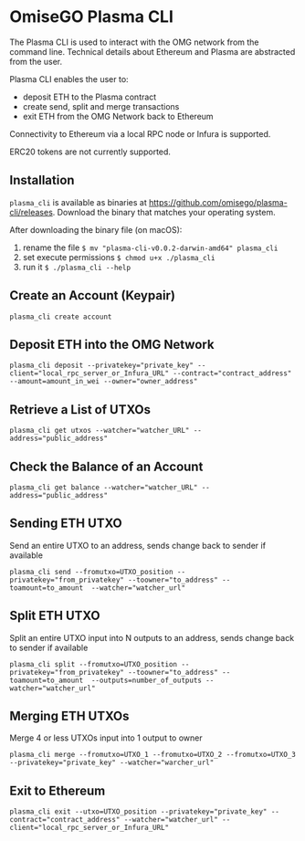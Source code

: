 # OmiseGO Plasma CLI

The Plasma CLI is used to interact with the OMG network from the command line. Technical details about Ethereum and Plasma are abstracted from the user.

Plasma CLI enables the user to:
* deposit ETH to the Plasma contract
* create send, split and merge transactions
* exit ETH from the OMG Network back to Ethereum

Connectivity to Ethereum via a local RPC node or Infura is supported.

ERC20 tokens are not currently supported.

## Installation

`plasma_cli` is available as binaries at https://github.com/omisego/plasma-cli/releases. Download the binary that matches your operating system.

After downloading the binary file (on macOS):
1. rename the file `$ mv "plasma-cli-v0.0.2-darwin-amd64" plasma_cli`
2. set execute permissions `$ chmod u+x ./plasma_cli`
3. run it `$ ./plasma_cli --help`

## Create an Account (Keypair)

```
plasma_cli create account
```

## Deposit ETH into the OMG Network

```
plasma_cli deposit --privatekey="private_key" --client="local_rpc_server_or_Infura_URL" --contract="contract_address" --amount=amount_in_wei --owner="owner_address"
```


## Retrieve a List of UTXOs

```
plasma_cli get utxos --watcher="watcher_URL" --address="public_address"
```

## Check the Balance of an Account

```
plasma_cli get balance --watcher="watcher_URL" --address="public_address"
```
## Sending ETH UTXO

Send an entire UTXO to an address, sends change back to sender if available

```
plasma_cli send --fromutxo=UTXO_position --privatekey="from_privatekey" --toowner="to_address" --toamount=to_amount  --watcher="watcher_url"
```

## Split ETH UTXO

Split an entire UTXO input into N outputs to an address, sends change back to sender if available

```
plasma_cli split --fromutxo=UTXO_position --privatekey="from_privatekey" --toowner="to_address" --toamount=to_amount  --outputs=number_of_outputs --watcher="watcher_url"
```

## Merging ETH UTXOs

Merge 4 or less UTXOs input into 1 output to owner
```
plasma_cli merge --fromutxo=UTXO_1 --fromutxo=UTXO_2 --fromutxo=UTXO_3 --privatekey="private_key" --watcher="warcher_url"
```

## Exit to Ethereum

```
plasma_cli exit --utxo=UTXO_position --privatekey="private_key" --contract="contract_address" --watcher="watcher_url" --client="local_rpc_server_or_Infura_URL"
```
